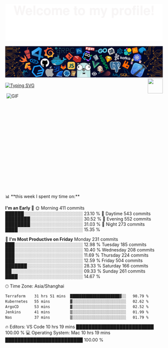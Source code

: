 ![](assets/Bottom_up.svg)
<!--   my-header-img -->
![](./src/header_.png)
<a href="https://www.python.org/"><img src="https://upload.wikimedia.org/wikipedia/commons/c/c3/Python-logo-notext.svg" align="right" height="48" width="48" ></a>
<!--   my-ticker -->    
[![Typing SVG](https://readme-typing-svg.herokuapp.com?color=%2336BCF7&center=true&vCenter=true&width=600&lines=Hi+there+👋,+I+am+Dailin;+Welcome+to+My+Profile!;Over+12+years+of+ops+experience;Always+learning+new+things+;Cloud+native+learning)](https://git.io/typing-svg)

<img align="right" alt="GIF" src="https://github.com/abhisheknaiidu/abhisheknaiidu/blob/master/code.gif?raw=true" width="500" height="320" />
📊 **this week I spent my time on:**
<!--START_SECTION:waka-->

**I'm an Early 🐤** 
🌞 Morning                411 commits         ██████░░░░░░░░░░░░░░░░░░░   23.10 % 
🌆 Daytime                543 commits         ████████░░░░░░░░░░░░░░░░░   30.52 % 
🌃 Evening                552 commits         ████████░░░░░░░░░░░░░░░░░   31.03 % 
🌙 Night                  273 commits         ████░░░░░░░░░░░░░░░░░░░░░   15.35 % 

📅 **I'm Most Productive on Friday** 
Monday                   231 commits         ███░░░░░░░░░░░░░░░░░░░░░░   12.98 % 
Tuesday                  185 commits         ███░░░░░░░░░░░░░░░░░░░░░░   10.40 % 
Wednesday                208 commits         ███░░░░░░░░░░░░░░░░░░░░░░   11.69 % 
Thursday                 224 commits         ███░░░░░░░░░░░░░░░░░░░░░░   12.59 % 
Friday                   504 commits         ███████░░░░░░░░░░░░░░░░░░   28.33 % 
Saturday                 166 commits         ██░░░░░░░░░░░░░░░░░░░░░░░   09.33 % 
Sunday                   261 commits         ████░░░░░░░░░░░░░░░░░░░░░   14.67 % 

🕑︎ Time Zone: Asia/Shanghai
```txt
Terraform    31 hrs 51 mins  ██████████████████████▓░░   90.79 %
Kubernetes   55 mins         ▓░░░░░░░░░░░░░░░░░░░░░░░░   02.62 %
ArgoCD       53 mins         ▓░░░░░░░░░░░░░░░░░░░░░░░░   02.52 %
Jenkins      41 mins         ▒░░░░░░░░░░░░░░░░░░░░░░░░   01.99 %
Nas          37 mins         ▒░░░░░░░░░░░░░░░░░░░░░░░░   01.79 %
```
🔥 Editors: 
VS Code                  10 hrs 19 mins      █████████████████████████   100.00 % 
💻 Operating System: 
Mac                      10 hrs 19 mins      █████████████████████████   100.00 % 

<!--END_SECTION:waka-->


